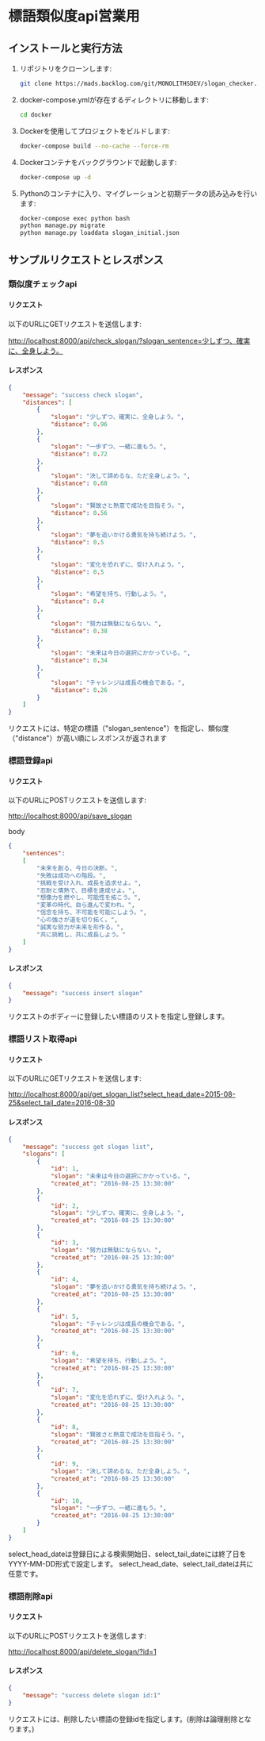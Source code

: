 # 標語類似度api営業用

## インストールと実行方法

1. リポジトリをクローンします:

    ```bash
    git clone https://mads.backlog.com/git/MONOLITHSDEV/slogan_checker.git
    ```

2. docker-compose.ymlが存在するディレクトリに移動します:

    ```bash
    cd docker
    ```

3. Dockerを使用してプロジェクトをビルドします:

    ```bash
    docker-compose build --no-cache --force-rm
    ```

4. Dockerコンテナをバックグラウンドで起動します:

    ```bash
    docker-compose up -d
    ```

5. Pythonのコンテナに入り、マイグレーションと初期データの読み込みを行います:

    ```bash
    docker-compose exec python bash
    python manage.py migrate
    python manage.py loaddata slogan_initial.json
    ```

## サンプルリクエストとレスポンス

### 類似度チェックapi

#### リクエスト

以下のURLにGETリクエストを送信します:

<http://localhost:8000/api/check_slogan/?slogan_sentence=少しずつ、確実に、全身しよう。>

#### レスポンス

```json
{
    "message": "success check slogan",
    "distances": [
        {
            "slogan": "少しずつ、確実に、全身しよう。",
            "distance": 0.96
        },
        {
            "slogan": "一歩ずつ、一緒に進もう。",
            "distance": 0.72
        },
        {
            "slogan": "決して諦めるな、ただ全身しよう。",
            "distance": 0.68
        },
        {
            "slogan": "賢故さと熱意で成功を目指そう。",
            "distance": 0.56
        },
        {
            "slogan": "夢を追いかける勇気を持ち続けよう。",
            "distance": 0.5
        },
        {
            "slogan": "変化を恐れずに、受け入れよう。",
            "distance": 0.5
        },
        {
            "slogan": "希望を持ち、行動しよう。",
            "distance": 0.4
        },
        {
            "slogan": "努力は無駄にならない。",
            "distance": 0.38
        },
        {
            "slogan": "未来は今日の選択にかかっている。",
            "distance": 0.34
        },
        {
            "slogan": "チャレンジは成長の機会である。",
            "distance": 0.26
        }
    ]
}
```

リクエストには、特定の標語（"slogan_sentence"）を指定し、類似度（"distance"）が高い順にレスポンスが返されます

### 標語登録api

#### リクエスト

以下のURLにPOSTリクエストを送信します:

<http://localhost:8000/api/save_slogan>

body

```json
{
    "sentences": 
    [
        "未来を創る、今日の決断。",
        "失敗は成功への階段。",
        "挑戦を受け入れ、成長を追求せよ。",
        "忍耐と情熱で、目標を達成せよ。",
        "想像力を燃やし、可能性を拓こう。",
        "変革の時代、自ら進んで変われ。",
        "信念を持ち、不可能を可能にしよう。",
        "心の強さが道を切り拓く。",
        "誠実な努力が未来を形作る。",
        "共に挑戦し、共に成長しよう。"
    ]
}
```

#### レスポンス

```json
{
    "message": "success insert slogan"
}
```

リクエストのボディーに登録したい標語のリストを指定し登録します。

### 標語リスト取得api

#### リクエスト

以下のURLにGETリクエストを送信します:

<http://localhost:8000/api/get_slogan_list?select_head_date=2015-08-25&select_tail_date=2016-08-30>

#### レスポンス

```json
{
    "message": "success get slogan list",
    "slogans": [
        {
            "id": 1,
            "slogan": "未来は今日の選択にかかっている。",
            "created_at": "2016-08-25 13:30:00"
        },
        {
            "id": 2,
            "slogan": "少しずつ、確実に、全身しよう。",
            "created_at": "2016-08-25 13:30:00"
        },
        {
            "id": 3,
            "slogan": "努力は無駄にならない。",
            "created_at": "2016-08-25 13:30:00"
        },
        {
            "id": 4,
            "slogan": "夢を追いかける勇気を持ち続けよう。",
            "created_at": "2016-08-25 13:30:00"
        },
        {
            "id": 5,
            "slogan": "チャレンジは成長の機会である。",
            "created_at": "2016-08-25 13:30:00"
        },
        {
            "id": 6,
            "slogan": "希望を持ち、行動しよう。",
            "created_at": "2016-08-25 13:30:00"
        },
        {
            "id": 7,
            "slogan": "変化を恐れずに、受け入れよう。",
            "created_at": "2016-08-25 13:30:00"
        },
        {
            "id": 8,
            "slogan": "賢故さと熱意で成功を目指そう。",
            "created_at": "2016-08-25 13:30:00"
        },
        {
            "id": 9,
            "slogan": "決して諦めるな、ただ全身しよう。",
            "created_at": "2016-08-25 13:30:00"
        },
        {
            "id": 10,
            "slogan": "一歩ずつ、一緒に進もう。",
            "created_at": "2016-08-25 13:30:00"
        }
    ]
}
```

select_head_dateは登録日による検索開始日、select_tail_dateには終了日をYYYY-MM-DD形式で設定します。
select_head_date、select_tail_dateは共に任意です。

### 標語削除api

#### リクエスト

以下のURLにPOSTリクエストを送信します:

<http://localhost:8000/api/delete_slogan/?id=1>

#### レスポンス

```json
{
    "message": "success delete slogan id:1"
}
```

リクエストには、削除したい標語の登録idを指定します。(削除は論理削除となります。)
